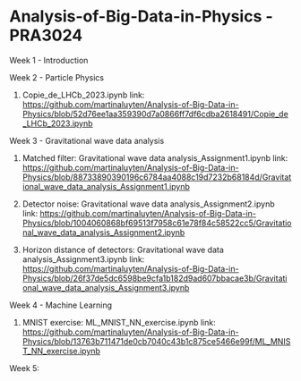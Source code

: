 # Analysis-of-Big-Data-in-Physics - PRA3024

Week 1 - Introduction

Week 2 - Particle Physics 

1. Copie_de_LHCb_2023.ipynb
  link: https://github.com/martinaluyten/Analysis-of-Big-Data-in-Physics/blob/52d76ee1aa359390d7a0866ff7df6cdba2618491/Copie_de_LHCb_2023.ipynb

Week 3 - Gravitational wave data analysis

1. Matched filter: Gravitational wave data analysis_Assignment1.ipynb
  link: https://github.com/martinaluyten/Analysis-of-Big-Data-in-Physics/blob/88733890390196c6784aa4088c19d7232b68184d/Gravitational_wave_data_analysis_Assignment1.ipynb

2. Detector noise: Gravitational wave data analysis_Assignment2.ipynb
  link: https://github.com/martinaluyten/Analysis-of-Big-Data-in-Physics/blob/1004060868bf69513f7958c61e78f84c58522cc5/Gravitational_wave_data_analysis_Assignment2.ipynb

3. Horizon distance of detectors: Gravitational wave data analysis_Assignment3.ipynb
  link: https://github.com/martinaluyten/Analysis-of-Big-Data-in-Physics/blob/26f37de5dc6598be9cfa1b182d9ad607bbacae3b/Gravitational_wave_data_analysis_Assignment3.ipynb

Week 4 - Machine Learning

1. MNIST exercise: ML_MNIST_NN_exercise.ipynb
  link: https://github.com/martinaluyten/Analysis-of-Big-Data-in-Physics/blob/13763b711471de0cb7040c43b1c875ce5466e99f/ML_MNIST_NN_exercise.ipynb

Week 5:
